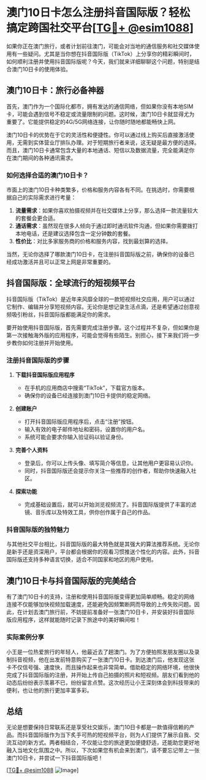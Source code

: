# 澳门10日卡怎么注册抖音国际版？轻松搞定跨国社交平台[[TG💪+ @esim1088](https://t.me/s/esim1088)]

如果你正在澳门旅行，或者计划前往澳门，可能会对当地的通信服务和社交媒体使用有一些疑问。尤其是当你想在抖音国际版（TikTok）上分享你的精彩瞬间时，如何顺利注册并使用抖音国际版呢？今天，我们就来详细聊聊这个问题，特别是结合澳门10日卡的使用体验。

## 澳门10日卡：旅行必备神器

首先，澳门作为一个国际化都市，拥有发达的通信网络，但如果你没有本地SIM卡，可能会遇到信号不稳定或流量限制的问题。这时候，澳门10日卡就显得尤为重要了。它能提供稳定的4G/5G网络连接，让你随时随地都能畅快上网。

澳门10日卡的优势在于它的灵活性和便捷性。你可以通过线上购买后直接激活使用，无需到实体营业厅排队办理。对于短期旅行者来说，这无疑是最方便的选择。而且，澳门10日卡通常包含大量的本地通话、短信以及数据流量，完全能满足你在澳门期间的各种通讯需求。

### 如何选择合适的澳门10日卡？

市面上的澳门10日卡种类繁多，价格和服务内容各有不同。在挑选时，你需要根据自己的实际需求进行考量：

1. **流量需求**：如果你喜欢拍摄视频并在社交媒体上分享，那么选择一款流量较大的套餐会更合适。
2. **通话需求**：虽然现在很多人倾向于通过即时通讯软件沟通，但如果你需要拨打本地电话，还是建议选择包含一定分钟数的套餐。
3. **性价比**：对比多家服务商的价格和服务内容，找到最划算的选择。

当然，无论你选择了哪款澳门10日卡，在注册抖音国际版之前，确保你的设备已经成功激活并且可以正常上网是非常重要的。

## 抖音国际版：全球流行的短视频平台

抖音国际版（TikTok）是近年来风靡全球的一款短视频社交应用，用户可以通过它制作、编辑并分享短视频内容。无论你是想记录生活点滴，还是希望通过创意视频吸引粉丝，抖音国际版都能满足你的需求。

要开始使用抖音国际版，首先需要完成注册步骤。这个过程并不复杂，但如果你是第一次接触海外版的应用程序，可能会觉得有些陌生。别担心，接下来我们将一步步教你如何注册并开始使用。

### 注册抖音国际版的步骤

1. **下载抖音国际版应用程序**
   - 在手机的应用商店中搜索“TikTok”，下载官方版本。
   - 确保你的设备已经连接到澳门10日卡提供的稳定网络。

2. **创建账户**
   - 打开抖音国际版应用程序后，点击“注册”按钮。
   - 输入有效的电子邮件地址和密码，设置你的用户名。
   - 系统可能会要求你输入验证码以验证身份。

3. **完善个人资料**
   - 登录后，你可以上传头像、填写简介等信息，让其他用户更容易认识你。
   - 同时，抖音国际版还会提示你关注一些推荐的创作者，帮助你快速融入社区。

4. **探索功能**
   - 完成基础设置后，就可以开始浏览视频流了。抖音国际版提供了丰富的滤镜、音乐库以及特效工具，供你创作属于自己的作品。

### 抖音国际版的独特魅力

与其他社交平台相比，抖音国际版的最大特色就是其强大的算法推荐系统。无论你是新手还是资深用户，平台都会根据你的观看习惯推送个性化的内容。此外，抖音国际版还支持多种语言切换，适合不同国家和地区的用户使用。

## 澳门10日卡与抖音国际版的完美结合

有了澳门10日卡的支持，注册和使用抖音国际版变得更加简单顺畅。稳定的网络连接不仅能够加快视频加载速度，还能避免因频繁断网而导致的上传失败问题。因此，在计划去澳门旅行前，不妨提前准备好一张澳门10日卡，并安装好抖音国际版应用程序，这样就能随时记录下旅途中的美好瞬间啦！

### 实际案例分享

小王是一位热爱旅行的年轻人，他最近去了趟澳门。为了方便拍照发朋友圈以及录制抖音视频，他在出发前特意购买了一张澳门10日卡。到达澳门后，他发现这张卡不仅信号强、速度快，而且操作起来也非常简单。借助稳定的网络环境，他很快完成了抖音国际版的注册，并开始上传自己拍摄的照片和短视频。朋友们看到他的动态后纷纷表示羡慕不已，纷纷留言点赞。这次经历让小王深刻体会到科技带来的便利，也让他的旅行更加丰富多彩。

## 总结

无论是想要保持日常联系还是享受社交娱乐，澳门10日卡都是一款值得信赖的产品。而抖音国际版作为当下炙手可热的短视频平台，则为人们提供了展示自我、交流互动的新方式。两者相结合，不仅能让您的旅途更加便捷舒适，还能助您更好地融入当地文化氛围之中。所以，下次如果您有机会来到澳门，请不要忘记带上一张澳门10日卡，并尝试一下抖音国际版吧！

[[TG💪+ @esim1088](https://t.me/s/esim1088) ![Image](https://i.postimg.cc/4NQfJmqS/Snipaste-2025-05-13-00-14-12.png)]